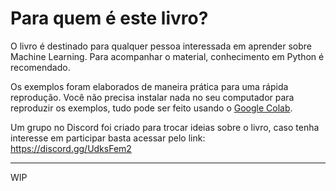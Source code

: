 # Para quem é este livro?

O livro é destinado para qualquer pessoa interessada em aprender sobre Machine Learning. Para acompanhar o material, conhecimento em Python é recomendado.

Os exemplos foram elaborados de maneira prática para uma rápida reprodução. Você não precisa instalar nada no seu computador para reproduzir os exemplos, tudo pode ser feito usando o [Google Colab](https://colab.research.google.com/).

Um grupo no Discord foi criado para trocar ideias sobre o livro, caso tenha interesse em participar basta acessar pelo link: https://discord.gg/UdksFem2

---
WIP
